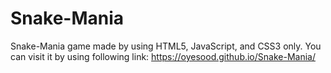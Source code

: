 # Snake-Mania
Snake-Mania game made by using HTML5, JavaScript, and CSS3 only.
You can visit it by using following link: https://oyesood.github.io/Snake-Mania/

